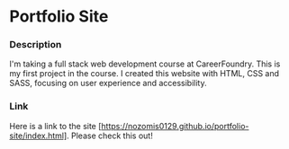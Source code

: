 # Portfolio Site

### Description

I'm taking a full stack web development course at CareerFoundry. This is my first project in the course. I created this website with HTML, CSS and SASS, focusing on user experience and accessibility.

### Link

Here is a link to the site [https://nozomis0129.github.io/portfolio-site/index.html].
Please check this out!
